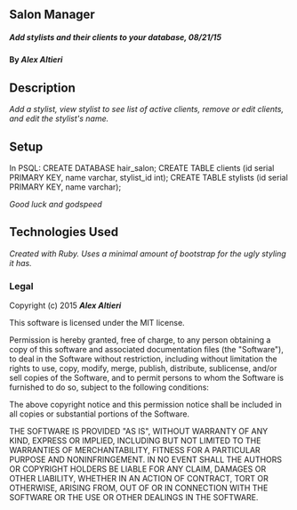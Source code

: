 ## Salon Manager 

##### Add stylists and their clients to your database, 08/21/15

#### By _**Alex Altieri**_

## Description

_Add a stylist, view stylist to see list of active clients, remove or edit clients, and edit the stylist's name._

## Setup


In PSQL:
CREATE DATABASE hair_salon;
CREATE TABLE clients (id serial PRIMARY KEY, name varchar, stylist_id int);
CREATE TABLE stylists (id serial PRIMARY KEY, name varchar);

_Good luck and godspeed_

## Technologies Used

_Created with Ruby. Uses a minimal amount of bootstrap for the ugly styling it has._

### Legal


Copyright (c) 2015 **_Alex Altieri_**

This software is licensed under the MIT license.

Permission is hereby granted, free of charge, to any person obtaining a copy
of this software and associated documentation files (the "Software"), to deal
in the Software without restriction, including without limitation the rights
to use, copy, modify, merge, publish, distribute, sublicense, and/or sell
copies of the Software, and to permit persons to whom the Software is
furnished to do so, subject to the following conditions:

The above copyright notice and this permission notice shall be included in
all copies or substantial portions of the Software.

THE SOFTWARE IS PROVIDED "AS IS", WITHOUT WARRANTY OF ANY KIND, EXPRESS OR
IMPLIED, INCLUDING BUT NOT LIMITED TO THE WARRANTIES OF MERCHANTABILITY,
FITNESS FOR A PARTICULAR PURPOSE AND NONINFRINGEMENT. IN NO EVENT SHALL THE
AUTHORS OR COPYRIGHT HOLDERS BE LIABLE FOR ANY CLAIM, DAMAGES OR OTHER
LIABILITY, WHETHER IN AN ACTION OF CONTRACT, TORT OR OTHERWISE, ARISING FROM,
OUT OF OR IN CONNECTION WITH THE SOFTWARE OR THE USE OR OTHER DEALINGS IN
THE SOFTWARE.